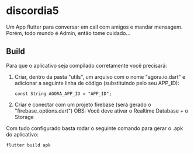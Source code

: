 # discordia5

Um App flutter para conversar em call com amigos e mandar mensagem. Porém, todo mundo é Admin, então tome cuidado...

## Build

Para que o aplicativo seja compilado corretamente você precisará:
1. Criar, dentro da pasta "utils", um arquivo com o nome "agora.io.dart" e adicionar a seguinte linha de código (substituindo pelo seu APP_ID):

    <code>const String AGORA_APP_ID = "APP_ID";</code>

2. Criar e conectar com um projeto firebase (será gerado o "firebase_options.dart")
OBS: Você deve ativar o Realtime Database + o Storage

Com tudo configurado basta rodar o seguinte comando para gerar o .apk do aplicativo:

<code>flutter build apk</code>

